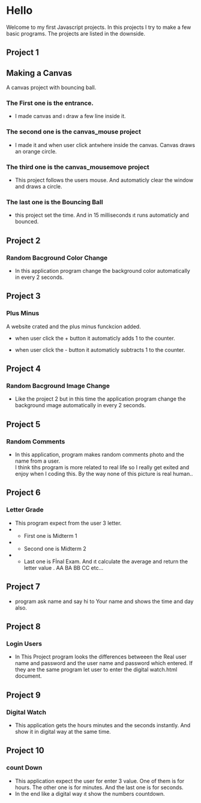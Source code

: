 # Hello 
  Welcome to my first Javascript projects. In this projects I try to make a few basic programs.  The projects are listed in the downside.

## Project 1 
  ##   Making a Canvas 

  A canvas project with bouncing ball.

  ### The First one is the entrance. 
  *   I made canvas and ı draw a few line inside it. 

  ### The second one is the canvas_mouse project
  * I made it and when user click antwhere inside the canvas. Canvas draws an orange circle.

  ### The third one is the canvas_mousemove project

   *  This project follows the users mouse. And automaticly clear the window and draws a circle.

  ### The last one is the Bouncing Ball
  * this project set the time. And in 15 milliseconds ıt runs automaticly and bounced. 


## Project 2 

  ### Random Bacground Color Change 

   * In this application program change the background color automatically in every 2 seconds.

## Project 3

  ### Plus Minus 
  A website crated and the plus minus funckcion added. 

* when user click the + button it automaticly adds 1 to the counter. 

* when user click the - button it automaticly subtracts 1 to the counter. 

## Project 4

  ### Random Bacground Image Change 

  * Like the project 2 but in this time the application program change the background ımage automatically in every 2 seconds.


## Project 5

  ### Random Comments 

   *  In this application, program makes random comments photo and the name from a user.  
    I think tihs program is more related to real life so I  really get exited and enjoy when I coding this.
    By the way none of this picture is real human..


## Project 6

  ### Letter Grade

  * This program expect from the user 3 letter.
  * *   First one is Midterm 1 
  * *   Second one is Midterm 2 
 * *   Last one is Fİnal Exam.
  And ıt calculate the average and return the letter value . AA BA BB CC etc...

## Project 7 
  * program ask name and say hi to Your name and shows the time and day also.

## Project 8

  ###  Login Users
  * In This Project program looks the differences betweeen the Real user name and password and the user name and password which entered. If they are the same program let user to enter the digital watch.html document.

## Project 9

  ### Digital Watch 

  * This application gets the hours minutes and the seconds instantly. And show it in digital way at the same time.

## Project 10

  ### count Down 

  * This application expect the user for enter 3 value. One of them is for hours. The other one is for minutes. And the last one is for seconds. 
  * In the end like a digital way ıt show the numbers countdown.
